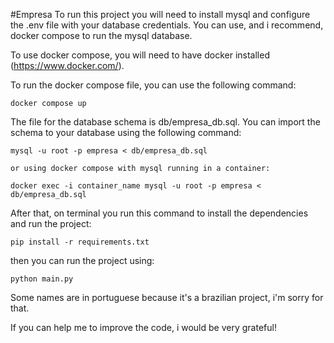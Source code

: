#Empresa
To run this project you will need to install mysql and configure the .env file with your database credentials.
You can use, and i recommend, docker compose to run the mysql database.

To use docker compose, you will need to have docker installed (https://www.docker.com/).

To run the docker compose file, you can use the following command:

```
docker compose up
```

The file for the database schema is db/empresa_db.sql.
You can import the schema to your database using the following command:


```
mysql -u root -p empresa < db/empresa_db.sql

or using docker compose with mysql running in a container:

docker exec -i container_name mysql -u root -p empresa < db/empresa_db.sql

```
After that, on terminal you run this command to install the dependencies and run the project:

```
pip install -r requirements.txt

```
then you can run the project using:

```
python main.py
```

Some names are in portuguese because it's a brazilian project, i'm sorry for that.

If you can help me to improve the code, i would be very grateful!